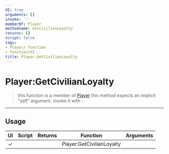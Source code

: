 ```yaml
---
UI: true
arguments: []
invoke: ':'
memberOf: Player
methodname: GetCivilianLoyalty
returns: []
script: false
tags:
- Player/_function
- function/UI
title: Player.GetCivilianLoyalty
---
```

# Player:GetCivilianLoyalty
> this function is a member of [Player](civ-6/lua/Player.md)
> this method expects an implicit "self" argument. invoke it with `:`
-----
## Usage
|  UI | Script | Returns | Function | Arguments |
|:---:|:------:|-------:|:--------:|:---------|
|✓| ||Player:GetCivilianLoyalty||
